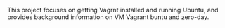  This project focuses on getting Vagrnt installed and running Ubuntu, and provides background information on VM Vagrant buntu and zero-day.

